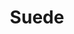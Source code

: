 ---
title: "Suede"
summary: "Suede are an English rock band formed in London in 1989 by singer Brett Anderson, guitarist Justine Frischmann, and bass player Mat Osman. Drawing inspiration from glam rock and post-punk, Suede were dubbed \"The Best New Band in Britain\" by Melody Maker in 1992, and attracted much attention from the British music press. The following year their debut album Suede went to the top of the UK Albums Chart, becoming the fastest-selling debut album in almost ten years. It won the Mercury Music Prize and helped foster 'Britpop' as a musical movement, though the band distanced themselves from the term.
The recording sessions for their second album, Dog Man Star, were fraught with difficulty and ended with guitarist and composer Bernard Butler departing after confrontations with the other members. Guitarist and composer Richard Oakes replaced him and joined the band right before the accompanying tour. Although a commercial disappointment at the time, the album was met with a generally enthusiastic reception on release and has over time been lauded as one of rock music's great albums. In 1994, Suede would become a component of the Britpop \"big four\", along with Oasis, Blur and Pulp.In 1996, following the recruitment of keyboard player Neil Codling, Suede went on to greater commercial success with Coming Up. The album reached number one in the UK, producing five top ten singles and becoming Suede's biggest-selling album worldwide. Despite problems within the band, Suede's fourth album, Head Music , was a British chart-topper. The album was promoted heavily with the band receiving considerable press coverage on its release, however the response from fans and critics was less enthusiastic than for previous records. Codling left the band in 2001, citing chronic fatigue syndrome, and was replaced by Alex Lee. The band's fifth album, A New Morning , the first following the collapse of Nude Records, was a commercial and critical disappointment, and the band disbanded the following year. In 2004, Anderson briefly reunited with Butler to form The Tears, before embarking on a solo career two years later.
After much speculation Suede reformed in 2010 for a series of concerts. Three years on from their reunion gigs, Suede released their sixth album, Bloodsports. It was well received by critics and returned the band to the top ten in the UK. Their seventh album, Night Thoughts, followed in 2016 and became an even bigger critical and commercial success than its predecessor. Their eighth studio album, The Blue Hour, was released in September 2018. It became the group's first top five record since Head Music. Their ninth and most recent studio album, Autofiction, was released in September 2022."
image: "suede.jpg"
apple_music_artist_url: "https://music.apple.com/gb/artist/suede/31209505"
wikipedia_url: "https://en.wikipedia.org/wiki/Suede_(band)"
---
